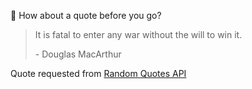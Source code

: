 📣 How about a quote before you go?

> It is fatal to enter any war without the will to win it.
>
> <p>- Douglas MacArthur</p>

Quote requested from [Random Quotes API](https://github.com/lukePeavey/quotable)
